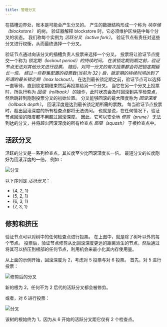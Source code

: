```yaml
---
title: 管理分叉
---
```


在插槽边界处，账本是可能会产生分叉的。 产生的数据结构形成一个称为 _块存储（blockstore）_ 的树。 验证器解释 blockstore 时，它必须维护区块链中每个分叉的状态。 我们称每个实例为 _活跃分叉（active fork）_。 验证节点有责任对这些分叉进行权衡，从而最终选择一个分叉。

验证节点通过向该分叉的插槽负责人投票来选择一个分叉。 投票将让验证节点提交一个称为 *锁定期（lockout period）*的持续时间。 在该锁定期到期之前，验证节点无法对其他分叉进行投票。 随后，对同一分叉的每次投票都会将把锁定期延长一倍。 经过一些群集配置的投票数\(当前为 32 \) 后，锁定期的持续时间达到了所谓的*最长锁定期（max lockout）*。 在达到最长锁定期之前，验证节点可以选择一直等待，直到锁定期结束然后再投票给另一个分叉。 当它在另一个分叉上投票时，所执行称为 _回滚（rollback）_ 的操作，此时状态会及时回滚到共享检查点，然后跳转到刚刚投票分叉的初始位置。 分叉能够回滚的最大限度称为 _回滚深度（rollback depth）_。 回滚深度是达到最长锁定期所需的票数。 每当验证节点投票时，超出回滚深度的所有检查点都将无法访问。 也就是说，在任何情况下，验证节点回滚的限度都不用超过回滚深度。 因此，它可以安全地 _修剪（prune）_ 无法到达的分叉，并将超出回滚深度的所有检查点 _局限（squash）_ 于根检查点中。

## 活跃分叉

活跃的分叉是一系列检查点，其长度至少比回滚深度长一倍。 最短分叉的长度刚好为回滚深度的一倍。 例如：

![分叉](/img/forks.svg)

以下序列是 _活跃分叉_：

- {4, 2, 1}
- {5, 2, 1}
- {6, 3, 1}
- {7, 3, 1}

## 修剪和挤压

验证节点可以对树中的任何检查点进行投票。 在上图中，就是除了树叶以外的每个节点。 投票后，验证节点修剪从比回滚深度更远的距离派生的节点，然后通过将其可以挤压到根部的任何节点，利用机会来最小化其内存使用量。

从上面的示例开始，回滚深度为 2，考虑对 5 投票与对 6 投票。 首先，对 5 进行投票：

![修剪后的分叉](/img/forks-pruned.svg)

新的根为 2，任何不为 2 后代的活跃分叉都会被修剪。

或者，对 6 进行投票：

![分叉](/img/forks-pruned2.svg)

该树的根始终为 1，因为从 6 开始的活跃分叉距它仅有 2 个检查点。
